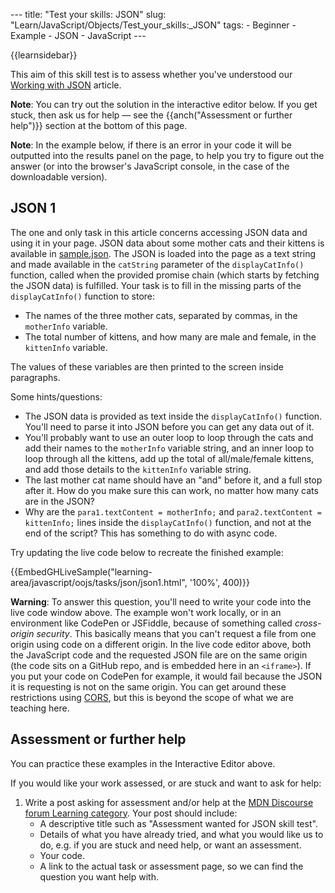 --- title: "Test your skills: JSON" slug: "Learn/JavaScript/Objects/Test\_your\_skills:\_JSON" tags: - Beginner - Example - JSON - JavaScript ---

{{learnsidebar}}

This aim of this skill test is to assess whether you've understood our [Working with JSON](/en-US/docs/Learn/JavaScript/Objects/JSON) article.

**Note**: You can try out the solution in the interactive editor below. If you get stuck, then ask us for help — see the {{anch("Assessment or further help")}} section at the bottom of this page.

**Note**: In the example below, if there is an error in your code it will be outputted into the results panel on the page, to help you try to figure out the answer (or into the browser's JavaScript console, in the case of the downloadable version).

JSON 1
------

The one and only task in this article concerns accessing JSON data and using it in your page. JSON data about some mother cats and their kittens is available in [sample.json](https://github.com/mdn/learning-area/blob/master/javascript/oojs/tasks/json/sample.json). The JSON is loaded into the page as a text string and made available in the `catString` parameter of the `displayCatInfo()` function, called when the provided promise chain (which starts by fetching the JSON data) is fulfilled. Your task is to fill in the missing parts of the `displayCatInfo()` function to store:

-   The names of the three mother cats, separated by commas, in the `motherInfo` variable.
-   The total number of kittens, and how many are male and female, in the `kittenInfo` variable.

The values of these variables are then printed to the screen inside paragraphs.

Some hints/questions:

-   The JSON data is provided as text inside the `displayCatInfo()` function. You'll need to parse it into JSON before you can get any data out of it.
-   You'll probably want to use an outer loop to loop through the cats and add their names to the `motherInfo` variable string, and an inner loop to loop through all the kittens, add up the total of all/male/female kittens, and add those details to the `kittenInfo` variable string.
-   The last mother cat name should have an "and" before it, and a full stop after it. How do you make sure this can work, no matter how many cats are in the JSON?
-   Why are the `para1.textContent = motherInfo;` and `para2.textContent = kittenInfo;` lines inside the `displayCatInfo()` function, and not at the end of the script? This has something to do with async code.

Try updating the live code below to recreate the finished example:

{{EmbedGHLiveSample("learning-area/javascript/oojs/tasks/json/json1.html", '100%', 400)}}

**Warning**: To answer this question, you'll need to write your code into the live code window above. The example won't work locally, or in an environment like CodePen or JSFiddle, because of something called *cross-origin security*. This basically means that you can't request a file from one origin using code on a different origin. In the live code editor above, both the JavaScript code and the requested JSON file are on the same origin (the code sits on a GitHub repo, and is embedded here in an `<iframe>`). If you put your code on CodePen for example, it would fail because the JSON it is requesting is not on the same origin. You can get around these restrictions using [CORS](/en-US/docs/Web/HTTP/CORS), but this is beyond the scope of what we are teaching here.

Assessment or further help
--------------------------

You can practice these examples in the Interactive Editor above.

If you would like your work assessed, or are stuck and want to ask for help:

1.  Write a post asking for assessment and/or help at the [MDN Discourse forum Learning category](https://discourse.mozilla.org/c/mdn/learn). Your post should include:
    -   A descriptive title such as "Assessment wanted for JSON skill test".
    -   Details of what you have already tried, and what you would like us to do, e.g. if you are stuck and need help, or want an assessment.
    -   Your code.
    -   A link to the actual task or assessment page, so we can find the question you want help with.
